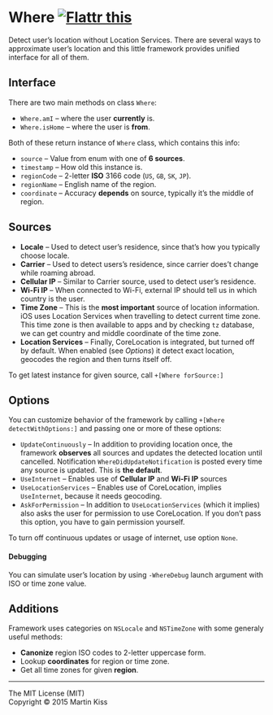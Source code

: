 Where <a href="https://flattr.com/submit/auto?user_id=Tricertops&url=https%3A%2F%2Fgithub.com%2FiMartinKiss%2FWhere" target="_blank"><img src="https://api.flattr.com/button/flattr-badge-large.png" alt="Flattr this" title="Flattr this" border="0"></a>
=============================

Detect user’s location without Location Services. There are several ways to approximate user’s location and this little framework provides unified interface for all of them.

## Interface

There are two main methods on class `Where`:

  - `Where.amI` – where the user **currently** is.
  - `Where.isHome` – where the user is **from**.

Both of these return instance of `Where` class, which contains this info:

  - `source` – Value from enum with one of **6 sources**.
  - `timestamp` – How old this instance is.
  - `regionCode` – 2-letter **ISO** 3166 code (`US`, `GB`, `SK`, `JP`).
  - `regionName` – English name of the region.
  - `coordinate` – Accuracy **depends** on source, typically it’s the middle of region.

## Sources

  - **Locale** – Used to detect user’s residence, since that’s how you typically choose locale.
  - **Carrier** – Used to detect users’s residence, since carrier does’t change while roaming abroad.
  - **Cellular IP** – Similar to Carrier source, used to detect user’s residence.
  - **Wi-Fi IP** – When connected to Wi-Fi, external IP should tell us in which country is the user.
  - **Time Zone** – This is the **most important** source of location information. iOS uses Location Services when travelling to detect current time zone. This time zone is then available to apps and by checking `tz` database, we can get country and middle coordinate of the time zone.
  - **Location Services** – Finally, CoreLocation is integrated, but turned off by default. When enabled (see _Options_) it detect exact location, geocodes the region and then turns itself off.

To get latest instance for given source, call `+[Where forSource:]`

## Options

You can customize behavior of the framework by calling `+[Where detectWithOptions:]` and passing one or more of these options:

  - `UpdateContinuously` – In addition to providing location once, the framework **observes** all sources and updates the detected location until cancelled. Notification `WhereDidUpdateNotification` is posted every time any source is updated. This is **the default**.
  - `UseInternet` – Enables use of **Cellular IP** and **Wi-Fi IP** sources
  - `UseLocationServices` – Enables use of CoreLocation, implies `UseInternet`, because it needs geocoding.
  - `AskForPermission` – In addition to `UseLocationServices` (which it implies) also asks the user for permission to use CoreLocation. If you don’t pass this option, you have to gain permission yourself.
  
To turn off continuous updates or usage of internet, use option `None`.

#### Debugging

You can simulate user’s location by using `-WhereDebug` launch argument with ISO or time zone value.


## Additions

Framework uses categories on `NSLocale` and `NSTimeZone` with some generaly useful methods:

  - **Canonize** region ISO codes to 2-letter uppercase form.
  - Lookup **coordinates** for region or time zone.
  - Get all time zones for given **region**.

---
The MIT License (MIT)  
Copyright © 2015 Martin Kiss
